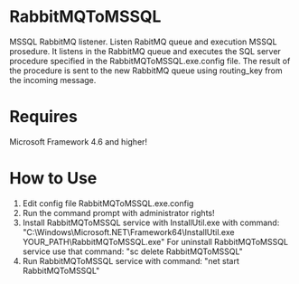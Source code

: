 # RabbitMQToMSSQL
MSSQL RabbitMQ listener. Listen RabitMQ queue and execution MSSQL prosedure. It listens in the RabbitMQ queue and executes the SQL server procedure specified in the RabbitMQToMSSQL.exe.config file. The result of the procedure is sent to the new RabbitMQ queue using routing_key from the incoming message.

# Requires
Microsoft Framework 4.6 and higher!

# How to Use
1. Edit config file RabbitMQToMSSQL.exe.config
2. Run the command prompt with administrator rights!
3. Install RabbitMQToMSSQL service with InstallUtil.exe with command: "C:\Windows\Microsoft.NET\Framework64\InstallUtil.exe YOUR_PATH\RabbitMQToMSSQL.exe"
   For uninstall RabbitMQToMSSQL service use that command: "sc delete RabbitMQToMSSQL"
4. Run RabbitMQToMSSQL service with command: "net start RabbitMQToMSSQL"
